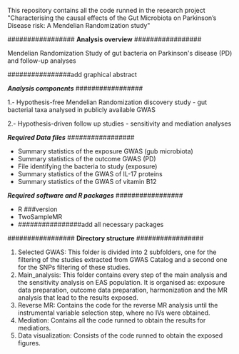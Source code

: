 This repository contains all the code runned in the research project "Characterising the causal effects of the Gut Microbiota on Parkinson’s Disease risk: A Mendelian Randomization study"

#################
**Analysis overview**
#################

Mendelian Randomization Study of gut bacteria on Parkinson's disease (PD) and follow-up analyses

################add graphical abstract

***Analysis components***
#################

1.- Hypothesis-free Mendelian Randomization discovery study - gut bacterial taxa analysed in publicly available GWAS

2.- Hypothesis-driven follow up studies - sensitivity and mediation analyses

***Required Data files***
#################

- Summary statistics of the exposure GWAS (gub microbiota)
- Summary statistics of the outcome GWAS (PD)
- File identifying the bacteria to study (exposure)
- Summary statistics of the GWAS of IL-17 proteins
- Summary statistics of the GWAS of vitamin B12

***Required software and R packages***
#################

- R ###version
- TwoSampleMR
- ################add all necessary packages

#################
**Directory structure**
#################

1) Selected GWAS: This folder is divided into 2 subfolders, one for the filtering of the studies extracted from GWAS Catalog and a second one for the SNPs filtering of these studies.
2) Main_analysis: This folder contains every step of the main analysis and the sensitivity analysis on EAS population. It is organised as: exposure data preparation, outcome data preparation, harmonization and the MR analysis that lead to the results exposed.
3) Reverse MR: Contains the code for the reverse MR analysis until the instrumental variable selection step, where no IVs were obtained.
4) Mediation: Contains all the code runned to obtain the results for mediatiors.
5) Data visualization: Consists of the code runned to obtain the exposed figures.

